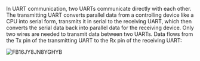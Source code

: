 In UART communication, two UARTs communicate directly with each other. The transmitting UART converts parallel data from a controlling device like a CPU into serial form, transmits it in serial to the receiving UART, which then converts the serial data back into parallel data for the receiving device. Only two wires are needed to transmit data between two UARTs. Data flows from the Tx pin of the transmitting UART to the Rx pin of the receiving UART:


![FB16JY8JN8YGHYB](https://github.com/CderSkan/UART/assets/110719470/d1519b3a-8268-434e-833e-fafb235da6ca)
